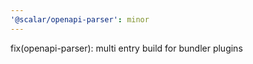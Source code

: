 ```yaml
---
'@scalar/openapi-parser': minor
---
```


fix(openapi-parser): multi entry build for bundler plugins

